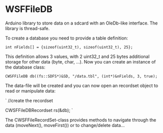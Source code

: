 # WSFFileDB
Arduino library to store data on a sdcard with an OleDb-like interface. The library is thread-safe.


To create a database you need to provide a table definition:

`
int nFields[] = {sizeof(uint32_t), sizeof(uint32_t), 25};
`

This definition allows 3 values, with 2 uint32_t and 25 bytes additional storage for other data (byte, char, ...).
Now you can create an instance of the database class:

`
CWSFFileDB db((fs::SDFS*)&SD, "/data.tbl", (int*)&nFields, 3, true);
`

The data-file will be created and you can now open an recordset object to read or manipulate data:

`
//create the recordset

CWSFFileDBRecordset rs(&db);
`

The CWSFFileRecordSet-class provides methods to navigate through the data (moveNext(), moveFirst()) or to change/delete data...



